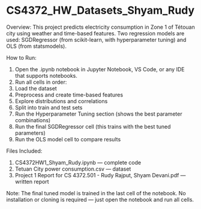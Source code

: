 # CS4372_HW_Datasets_Shyam_Rudy
Overview: 
  This project predicts electricity consumption in Zone 1 of Tétouan city using weather and time-based features.
Two regression models are used: SGDRegressor (from scikit-learn, with hyperparameter tuning) and OLS (from statsmodels).

How to Run:
  1. Open the .ipynb notebook in Jupyter Notebook, VS Code, or any IDE that supports notebooks.
  2. Run all cells in order:
  3. Load the dataset
  4. Preprocess and create time-based features
  5. Explore distributions and correlations
  6. Split into train and test sets
  7. Run the Hyperparameter Tuning section (shows the best parameter combinations)
  8. Run the final SGDRegressor cell (this trains with the best tuned parameters)
  9. Run the OLS model cell to compare results

Files Included:
  1. CS4372HW1_Shyam_Rudy.ipynb — complete code
  2. Tetuan City power consumption.csv — dataset
  3. Project 1 Report for CS 4372.501 - Rudy Rajput, Shyam Devani.pdf — written report

Note:
The final tuned model is trained in the last cell of the notebook.
No installation or cloning is required — just open the notebook and run all cells.
